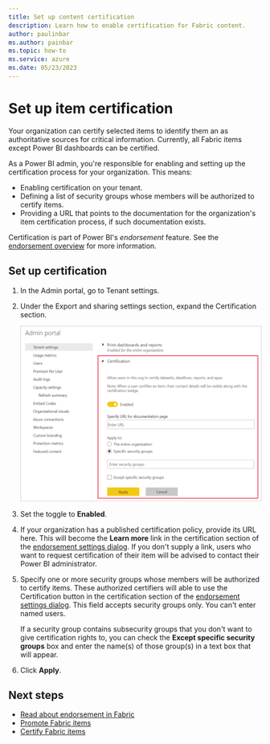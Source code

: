 ```yaml
---
title: Set up content certification
description: Learn how to enable certification for Fabric content.
author: paulinbar
ms.author: painbar
ms.topic: how-to
ms.service: azure
ms.date: 05/23/2023
---
```


# Set up item certification

Your organization can certify selected items to identify them an as authoritative sources for critical information. Currently, all Fabric items except Power BI dashboards can be certified.

As a Power BI admin, you're responsible for enabling and setting up the certification process for your organization. This means:
* Enabling certification on your tenant.
* Defining a list of security groups whose members will be authorized to certify items.
* Providing a URL that points to the documentation for the organization's item certification process, if such documentation exists.

Certification is part of Power BI's *endorsement* feature. See the [endorsement overview](../get-started/endorsement-overview.md) for more information.

## Set up certification

1. In the Admin portal, go to Tenant settings.
1. Under the Export and sharing settings section, expand the Certification section.

   [ ![Screenshot of how to set up dataset and dataflow certification](media/endorsement-setup/service-admin-certification-setup-dialog.png)](media/endorsement-setup/service-admin-certification-setup-dialog.png#lightbox)

1. Set the toggle to **Enabled**.
1. If your organization has a published certification policy, provide its URL here. This will become the **Learn more** link in the certification section of the [endorsement settings dialog](../get-started/endorsement-promote-certify.md#request-item-certification). If you don't supply a link, users who want to request certification of their item will be advised to contact their Power BI administrator.
1. Specify one or more security groups whose members will be authorized to certify items. These authorized certifiers will able to use the Certification button in the certification section of the [endorsement settings dialog](../get-started/endorsement-promote-certify.md#certify-items). This field accepts security groups only. You can't enter named users.
    
    If a security group contains subsecurity groups that you don't want to give certification rights to, you can check the **Except specific security groups** box and enter the name(s) of those group(s) in a text box that will appear.
1. Click **Apply**.

## Next steps

* [Read about endorsement in Fabric](../get-started/endorsement-overview.md)
* [Promote Fabric items](../get-started/endorsement-promote-certify.md#promote-items)
* [Certify Fabric items](../get-started/endorsement-promote-certify.md#certify-items)